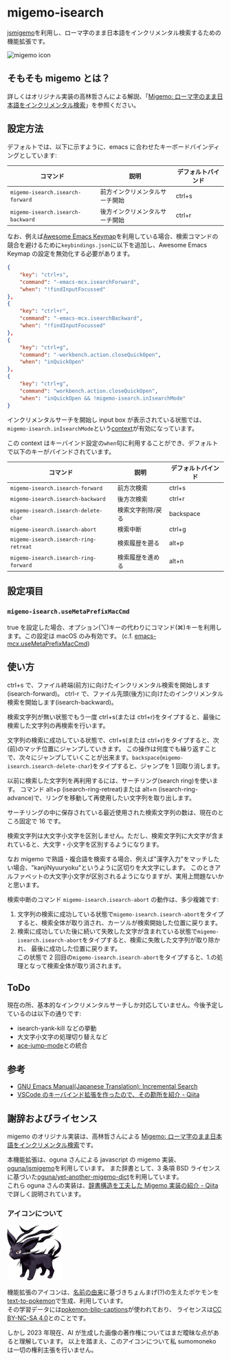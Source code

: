 # migemo-isearch

[jsmigemo](https://github.com/oguna/jsmigemo)を利用し、ローマ字のまま日本語をインクリメンタル検索するための機能拡張です。

![migemo icon](https://raw.githubusercontent.com/sumomoneko/migemo-isearch/main/doc/searching.gif)

## そもそも migemo とは？

詳しくはオリジナル実装の高林哲さんによる解説、「[Migemo: ローマ字のまま日本語をインクリメンタル検索](http://0xcc.net/migemo/)」を参照ください。

## 設定方法

デフォルトでは、以下に示すように、emacs に合わせたキーボードバインディングとしています:

| コマンド                          | 説明                           | デフォルトバインド |
| --------------------------------- | ------------------------------ | ------------------ |
| `migemo-isearch.isearch-forward`  | 前方インクリメンタルサーチ開始 | ctrl+s             |
| `migemo-isearch.isearch-backward` | 後方インクリメンタルサーチ開始 | ctrl+r             |

なお、例えば[Awesome Emacs Keymap](https://marketplace.visualstudio.com/items?itemName=tuttieee.emacs-mcx)を利用している場合、検索コマンドの競合を避けるために`keybindings.json`に以下を追加し、Awesome Emacs Keymap の設定を無効化する必要があります。

```json
{
    "key": "ctrl+s",
    "command": "-emacs-mcx.isearchForward",
    "when": "!findInputFocussed"
},
{
    "key": "ctrl+r",
    "command": "-emacs-mcx.isearchBackward",
    "when": "!findInputFocussed"
},
{
    "key": "ctrl+g",
    "command": "-workbench.action.closeQuickOpen",
    "when": "inQuickOpen"
},
{
    "key": "ctrl+g",
    "command": "workbench.action.closeQuickOpen",
    "when": "inQuickOpen && !migemo-isearch.inIsearchMode"
}
```

インクリメンタルサーチを開始し input box が表示されている状態では、`migemo-isearch.inIsearchMode`という[context](https://code.visualstudio.com/api/references/when-clause-contexts)が有効になっています。

この context はキーバインド設定の`when`句に利用することができ、デフォルトで以下のキーがバインドされています。

| コマンド                              | 説明              | デフォルトバインド |
| ------------------------------------- | ----------------- | ------------------ |
| `migemo-isearch.isearch-forward`      | 前方次検索        | ctrl+s             |
| `migemo-isearch.isearch-backward`     | 後方次検索        | ctrl+r             |
| `migemo-isearch.isearch-delete-char`  | 検索文字削除/戻る | backspace          |
| `migemo-isearch.isearch-abort`        | 検索中断          | ctrl+g             |
| `migemo-isearch.isearch-ring-retreat` | 検索履歴を遡る    | alt+p              |
| `migemo-isearch.isearch-ring-forward` | 検索履歴を進める  | alt+n              |

## 設定項目

### `migemo-isearch.useMetaPrefixMacCmd`

true を設定した場合、オプション(⌥)キーの代わりにコマンド(⌘)キーを利用します。この設定は macOS のみ有効です。
(c.f. [emacs-mcx.useMetaPrefixMacCmd](https://github.com/whitphx/vscode-emacs-mcx#emacs-mcxusemetaprefixescape))

## 使い方

ctrl+s で、ファイル終端(前方)に向けたインクリメンタル検索を開始します(isearch-forward)。
ctrl-r で、ファイル先頭(後方)に向けたのインクリメンタル検索を開始します(isearch-backward)。

検索文字列が無い状態でもう一度 ctrl+s(または ctrl+r)をタイプすると、最後に検索した文字列の再検索を行います。

文字列の検索に成功している状態で、ctrl+s(または ctrl+r)をタイプすると、次(前)のマッチ位置にジャンプしていきます。
この操作は何度でも繰り返すことで、次々にジャンプしていくことが出来ます。`backspace`(`migemo-isearch.isearch-delete-char`)をタイプすると、ジャンプを 1 回取り消します。

以前に検索した文字列を再利用するには、サーチリング(search ring)を使います。
コマンド alt+p (isearch-ring-retreat)または alt+n (isearch-ring-advance)で、リングを移動して再使用したい文字列を取り出します。

サーチリングの中に保存されている最近使用された検索文字列の数は、現在のところ固定で 16 です。

検索文字列は大文字小文字を区別しません。ただし、検索文字列に大文字が含まれていると、大文字・小文字を区別するようになります。

なお migemo で熟語・複合語を検索する場合、例えば"漢字入力"をマッチしたい場合、"kanjiNyuuryoku"というように区切りを大文字にします。
このときアルファベットの大文字小文字が区別されるようになりますが、実用上問題ないかと思います。

検索中断のコマンド `migemo-isearch.isearch-abort` の動作は、多少複雑です:

1. 文字列の検索に成功している状態で`migemo-isearch.isearch-abort`をタイプすると、検索全体が取り消され、カーソルが検索開始した位置に戻ります。
2. 検索に成功していた後に続いて失敗した文字が含まれている状態で`migemo-isearch.isearch-abort`をタイプすると、検索に失敗した文字列が取り除かれ、
   最後に成功した位置に戻ります。  
   この状態で 2 回目の`migemo-isearch.isearch-abort`をタイプすると、1.の処理となって検索全体が取り消されます。

## ToDo

現在の所、基本的なインクリメンタルサーチしか対応していません。今後予定しているのは以下の通りです:

- isearch-yank-kill などの挙動
- 大文字小文字の処理切り替えなど
- [ace-jump-mode](http://emacs.rubikitch.com/ace-isearch/)との統合

## 参考

- [GNU Emacs Manual(Japanese Translation): Incremental Search](https://ayatakesi.github.io/emacs/24.5/Incremental-Search.html#Incremental-Search)
- [VSCode のキーバインド拡張を作ったので、その勘所を紹介 - Qiita](https://qiita.com/whitphx/items/af8baa19fc4280ac1c0a)

## 謝辞およびライセンス

migemo のオリジナル実装は、高林哲さんによる [Migemo: ローマ字のまま日本語をインクリメンタル検索](http://0xcc.net/migemo/)です。

本機能拡張は、oguna さんによる javascript の migemo 実装、[oguna/jsmigemo](https://github.com/oguna/jsmigemo)を利用しています。
また辞書として、3 条項 BSD ライセンスに基づいた[oguna/yet-another-migemo-dict](https://github.com/oguna/yet-another-migemo-dict)を利用しています。  
これら oguna さんの実装は、[辞書構造を工夫した Migemo 実装の紹介 - Qiita](https://qiita.com/oguna/items/c70e8c409b663d74113e)で詳しく説明されています。

### アイコンについて

![migemo icon](https://raw.githubusercontent.com/sumomoneko/migemo-isearch/main/images/migemo.png)

機能拡張のアイコンは、[名前の由来](http://0xcc.net/unimag/2/#label-23)に基づきちょんまげ(?)の生えたポケモンを
[text-to-pokemon](https://replicate.com/lambdal/text-to-pokemon)で生成、利用しています。  
その学習データには[pokemon-blip-captions](https://huggingface.co/datasets/lambdalabs/pokemon-blip-captions)が使われており、
ライセンスは[CC BY-NC-SA 4.0](https://creativecommons.org/licenses/by-nc-sa/4.0/deed.ja)とのことです。

しかし 2023 年現在、AI が生成した画像の著作権についてはまだ曖昧な点があると理解しています。
以上を踏まえ、このアイコンについて私 sumomoneko は一切の権利主張を行いません。
